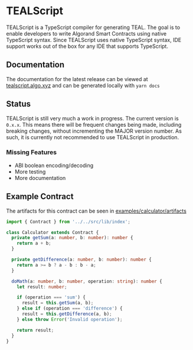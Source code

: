 # TEALScript

TEALScript is a TypeScript compiler for generating TEAL. The goal is to enable developers to write Algorand Smart Contracts using native TypeScript syntax. Since TEALScript uses native TypeScript syntax, IDE support works out of the box for any IDE that supports TypeScript.

## Documentation

The documentation for the latest release can be viewed at [tealscript.algo.xyz](https://tealscript.algo.xyz) and can be generated locally with `yarn docs`

## Status

TEALScript is still very much a work in progress. The current version is `0.x.x`. This means there will be frequent changes being made, including breaking changes, without incrementing the MAJOR version number. As such, it is currently not recommended to use TEALScript in production.

### Missing Features

* ABI boolean encoding/decoding
* More testing
* More documentation

## Example Contract

The artifacts for this contract can be seen in [examples/calculator/artifacts](./examples/calculator/artifacts)

```ts
import { Contract } from '../../src/lib/index';

class Calculator extends Contract {
  private getSum(a: number, b: number): number {
    return a + b;
  }

  private getDifference(a: number, b: number): number {
    return a >= b ? a - b : b - a;
  }

  doMath(a: number, b: number, operation: string): number {
    let result: number;

    if (operation === 'sum') {
      result = this.getSum(a, b);
    } else if (operation === 'difference') {
      result = this.getDifference(a, b);
    } else throw Error('Invalid operation');

    return result;
  }
}
```

